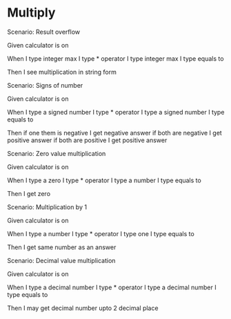 # Multiply

Scenario: Result overflow
  
  Given calculator is on
  
  When I type integer max
  I type * operator
  I type integer max
  I type equals to
  
  Then I see multiplication in string form
  
Scenario: Signs of number
  
  Given calculator is on
  
  When I type a signed number
  I type * operator
  I type a signed number
  I type equals to
  
  Then if one them is negative I get negative answer
  if both are negative I get positive answer
  if both are positive I get positive answer
  
Scenario: Zero value multiplication
  
  Given calculator is on
  
  When I type a zero
  I type * operator
  I type a number
  I type equals to
  
  Then I get zero
  
Scenario: Multiplication by 1
  
  Given calculator is on
  
  When I type a number
  I type * operator
  I type one
  I type equals to
  
  Then I get same number as an answer

Scenario: Decimal value multiplication
  
  Given calculator is on
  
  When I type a decimal number
  I type * operator
  I type a decimal number
  I type equals to
  
  Then I may get decimal number
  upto 2 decimal place
